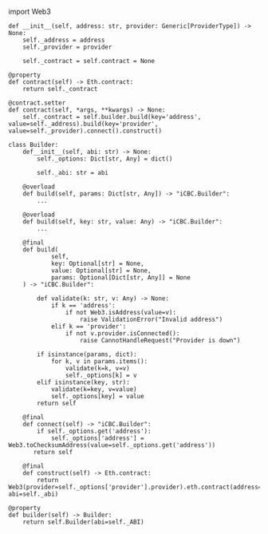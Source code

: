 import Web3

    def __init__(self, address: str, provider: Generic[ProviderType]) -> None:
        self._address = address
        self._provider = provider

        self._contract = self.contract = None

    @property
    def contract(self) -> Eth.contract:
        return self._contract

    @contract.setter
    def contract(self, *args, **kwargs) -> None:
        self._contract = self.builder.build(key='address', value=self._address).build(key='provider', value=self._provider).connect().construct()

    class Builder:
        def__init__(self, abi: str) -> None:
            self._options: Dict[str, Any] = dict()

            self._abi: str = abi

        @overload
        def build(self, params: Dict[str, Any]) -> "iCBC.Builder":
            ...

        @overload
        def build(self, key: str, value: Any) -> "iCBC.Builder":
            ...

        @final
        def build(
                self,
                key: Optional[str] = None,
                value: Optional[str] = None,
                params: Optional[Dict[str, Any]] = None
        ) -> "iCBC.Builder":

            def validate(k: str, v: Any) -> None:
                if k == 'address':
                    if not Web3.isAddress(value=v):
                        raise ValidationError("Invalid address")
                elif k == 'provider':
                    if not v.provider.isConnected():
                        raise CannotHandleRequest("Provider is down")

            if isinstance(params, dict):
                for k, v in params.items():
                    validate(k=k, v=v)
                    self._options[k] = v
            elif isinstance(key, str):
                validate(k=key, v=value)
                self._options[key] = value
            return self

        @final
        def connect(self) -> "iCBC.Builder":
            if self._options.get('address'):
                self._options['address'] = Web3.toChecksumAddress(value=self._options.get('address'))
           return self

        @final
        def construct(self) -> Eth.contract:
            return Web3(provider=self._options['provider'].provider).eth.contract(address=self._options['address'], abi=self._abi)

    @property
    def builder(self) -> Builder:
        return self.Builder(abi=self._ABI)

